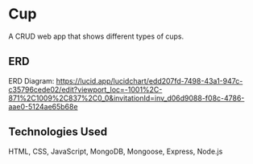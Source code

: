 # Cup
A CRUD web app that shows different types of cups.

## ERD
ERD Diagram: https://lucid.app/lucidchart/edd207fd-7498-43a1-947c-c35796cede02/edit?viewport_loc=-1001%2C-871%2C1009%2C837%2C0_0&invitationId=inv_d06d9088-f08c-4786-aae0-5124ae65b68e

## Technologies Used
HTML, CSS, JavaScript, MongoDB, Mongoose, Express, Node.js